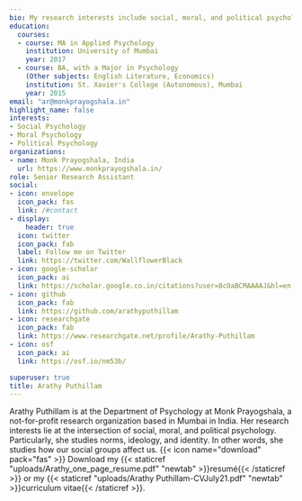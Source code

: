 ```yaml
---
bio: My research interests include social, moral, and political psychology. This includes identity, ideology, and norms.
education:
  courses:
  - course: MA in Applied Psychology
    institution: University of Mumbai
    year: 2017
  - course: BA, with a Major in Psychology 
    (Other subjects: English Literature, Economics)
    institution: St. Xavier's College (Autonomous), Mumbai
    year: 2015
email: "ar@monkprayogshala.in"
highlight_name: false
interests:
- Social Psychology
- Moral Psychology
- Political Psychology
organizations:
- name: Monk Prayogshala, India
  url: https://www.monkprayogshala.in/
role: Senior Research Assistant
social:
- icon: envelope
  icon_pack: fas
  link: /#contact
- display:
    header: true
  icon: twitter
  icon_pack: fab
  label: Follow me on Twitter
  link: https://twitter.com/WallflowerBlack
- icon: google-scholar
  icon_pack: ai
  link: https://scholar.google.co.in/citations?user=8cOaBCMAAAAJ&hl=en
- icon: github
  icon_pack: fab
  link: https://github.com/arathyputhillam
- icon: researchgate
  icon_pack: fab
  link: https://www.researchgate.net/profile/Arathy-Puthillam
- icon: osf
  icon_pack: ai
  link: https://osf.io/nm53b/

superuser: true
title: Arathy Puthillam
---
```


Arathy Puthillam is at the Department of Psychology at Monk Prayogshala, a not-for-profit research organization based in Mumbai in India. Her research interests lie at the intersection of social, moral, and political psychology. Particularly, she studies norms, ideology, and identity. In other words, she studies how our social groups affect us. 
{{< icon name="download" pack="fas" >}} Download my {{< staticref "uploads/Arathy_one_page_resume.pdf" "newtab" >}}resumé{{< /staticref >}} or my {{< staticref "uploads/Arathy Puthillam-CVJuly21.pdf" "newtab" >}}curriculum vitae{{< /staticref >}}.
